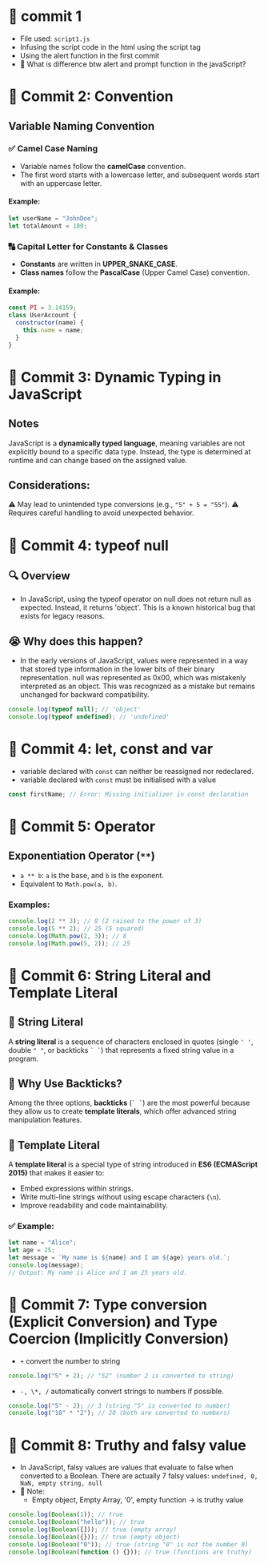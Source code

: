 # 📝 commit 1

- File used: `script1.js`
- Infusing the script code in the html using the script tag
- Using the alert function in the first commit
- 🤔 What is difference btw alert and prompt function in the javaScript?

# 📝 Commit 2: Convention

## Variable Naming Convention

### ✅ **Camel Case Naming**

- Variable names follow the **camelCase** convention.
- The first word starts with a lowercase letter, and subsequent words start with an uppercase letter.

#### **Example:**

```js
let userName = "JohnDoe";
let totalAmount = 100;
```

### 🔠 **Capital Letter for Constants & Classes**

- **Constants** are written in **UPPER_SNAKE_CASE**.
- **Class names** follow the **PascalCase** (Upper Camel Case) convention.

#### **Example:**

```js
const PI = 3.14159;
class UserAccount {
  constructor(name) {
    this.name = name;
  }
}
```

# 📝 Commit 3: Dynamic Typing in JavaScript

## Notes

JavaScript is a **dynamically typed language**, meaning variables are not explicitly bound to a specific data type. Instead, the type is determined at runtime and can change based on the assigned value.

## Considerations:

⚠️ May lead to unintended type conversions (e.g., `"5" + 5 = "55"`).
⚠️ Requires careful handling to avoid unexpected behavior.

# 📝 Commit 4: typeof null

## 🔍 Overview

- In JavaScript, using the typeof operator on null does not return null as expected. Instead, it returns 'object'. This is a known historical bug that exists for legacy reasons.

## 😭 Why does this happen?

- In the early versions of JavaScript, values were represented in a way that stored type information in the lower bits of their binary representation. null was represented as 0x00, which was mistakenly interpreted as an object. This was recognized as a mistake but remains unchanged for backward compatibility.

```js
console.log(typeof null); // 'object'
console.log(typeof undefined); // 'undefined'
```

# 📝 Commit 4: let, const and var

- variable declared with `const` can neither be reassigned nor redeclared.
- variable declared with `const` must be initialised with a value

```js
const firstName; // Error: Missing initializer in const declaration
```

# 📝 Commit 5: Operator

## Exponentiation Operator (`**`)

- `a ** b`: `a` is the base, and `b` is the exponent.
- Equivalent to `Math.pow(a, b)`.

### Examples:

```js
console.log(2 ** 3); // 8 (2 raised to the power of 3)
console.log(5 ** 2); // 25 (5 squared)
console.log(Math.pow(2, 3)); // 8
console.log(Math.pow(5, 2)); // 25
```

# 📝 Commit 6: String Literal and Template Literal

## 📌 String Literal

A **string literal** is a sequence of characters enclosed in quotes (single `' '`, double `" "`, or backticks `` ` ` ``) that represents a fixed string value in a program.

## 🎯 Why Use Backticks?

Among the three options, **backticks** (`` ` ` ``) are the most powerful because they allow us to create **template literals**, which offer advanced string manipulation features.

## 🚀 Template Literal

A **template literal** is a special type of string introduced in **ES6 (ECMAScript 2015)** that makes it easier to:

- Embed expressions within strings.
- Write multi-line strings without using escape characters (`\n`).
- Improve readability and code maintainability.

### ✅ Example:

```js
let name = "Alice";
let age = 25;
let message = `My name is ${name} and I am ${age} years old.`;
console.log(message);
// Output: My name is Alice and I am 25 years old.
```

# 📝 Commit 7: Type conversion (Explicit Conversion) and Type Coercion (Implicitly Conversion)

- `+` convert the number to string

```js
console.log("5" + 2); // "52" (number 2 is converted to string)
```

- `-, \*, /` automatically convert strings to numbers if possible.

```js
console.log("5" - 2); // 3 (string "5" is converted to number)
console.log("10" * "2"); // 20 (both are converted to numbers)
```

# 📝 Commit 8: Truthy and falsy value

- In JavaScript, falsy values are values that evaluate to false when converted to a Boolean. There are actually 7 falsy values: `undefined, 0, NaN, empty string, null`
- 🤔 Note:
  - Empty object, Empty Array, '0', empty function -> is truthy value

```js
console.log(Boolean(1)); // true
console.log(Boolean("hello")); // true
console.log(Boolean([])); // true (empty array)
console.log(Boolean({})); // true (empty object)
console.log(Boolean("0")); // true (string "0" is not the number 0)
console.log(Boolean(function () {})); // true (functions are truthy)
```
